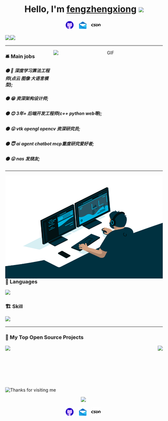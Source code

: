 <div align="center">
   <!-- 
     [1] 修改为你自己的名字 
   -->
   <h1>Hello, I'm <a href="https://github.com/fengzhengxiong">fengzhengxiong</a> <img src="https://media.giphy.com/media/hvRJCLFzcasrR4ia7z/giphy.gif" width="25px"> </h1>
<p align='center'>
    <!-- 
      确保你的仓库里有 ./icons/github.gif 这个文件，或者使用绝对路径
    -->
    <a href="https://github.com/fengzhengxiong"><img height="30" src="./icons/github.gif?raw=true"></a>  
    <!-- 
      [2] 修改为你自己的邮箱地址 
    -->
    <a href="1220597071@qq.com"><img height="30" src="./icons/email.gif?raw=true"></a>  
    <!-- 
      [3] 如果你有CSDN，修改为你的主页链接，如果没有可以删除这一行
    -->
    <a href="https://blog.csdn.net/weixin_44709991"><img height="30" src="./icons/csdn.png?raw=true"></a>  
 </p>

 <!-- 
   这里的 username=guojin-yan 已经全部替换为你的用户名 fengzhengxiong 
 -->
 <div align=left><span><img src="https://github-readme-stats.vercel.app/api?username=fengzhengxiong&show_icons=true&theme=tokyonight" height=180/></span><span><img src="https://github-readme-stats.vercel.app/api/top-langs/?username=fengzhengxiong&layout=compact&theme=tokyonight" height=180/></span></div>

----

<!-- 
  [4] 如果你有CSDN且想用这个卡片，请把 id=Grape_yan 修改为你的CSDN用户名
  如果你不用CSDN，可以直接删除下面这行 img 标签
-->
<img align="right" alt="GIF" src="https://stats.justsong.cn/api/csdn?id=weixin_44709991&theme=dark" width="350" height="180" />



<div align="left">
    <h3>🛎️ Main jobs</h3>
    <!-- 
      [5] 把这里的内容修改成你自己的主要工作或兴趣方向
    -->
    <h5>⚫  🤗 深度学习算法工程师(点云 图像 大语言模型);</h5>
    <h5>⚫  😁 资深架构设计师;</h5>
    <h5>⚫  😊 3年+ 后端开发工程师(c++ python web等);</h5>
    <h5>⚫  😛 vtk opengl opencv 资深研究员;</h5>
    <h5>⚫  😇 ai agent chatbot mcp重度研究爱好者;</h5>
    <h5>⚫  😛 nas 发烧友;</h5>

----

<!-- 
  [6] 重要：这个动图需要你自己上传到你的仓库中。
  创建一个名为 fengzhengxiong 的公开仓库，把你的动图（比如命名为 code.gif）放进去，
  然后把下面的 src 链接替换成你自己的图片链接。
  例如: https://github.com/fengzhengxiong/fengzhengxiong/blob/main/image/code.gif?raw=true
-->
<img align="right" alt="GIF" src="./image/code.gif?raw=true" width="520" height="330" />

 

### 🌅 Languages  
<!-- 
  [7] 修改成你熟悉的编程语言，图标名称可以在 https://skillicons.dev/ 查找
-->
<p align='left'><a><img height="45" src="https://skillicons.dev/icons?i=java,go,python,html,css,js&perline=6"></a>  </p>

### 🏗️ Skill
<!-- 
  [8] 修改成你掌握的技能/工具，图标名称可以在 https://skillicons.dev/ 查找
-->
<p align='left'><a><img height="160" src="https://skillicons.dev/icons?i=spring,mysql,redis,docker,kubernetes,git,idea,vscode,linux,pytorch&perline=5"></a>  </p>

----

### 📘 My Top Open Source Projects

<!-- 
  [9] 重要：这里需要展示你自己的项目。
  你需要修改两处：
  1. href="..."  -> 链接到你的项目地址
  2. src="...&repo=[你的项目名]" -> 卡片图片指向你的项目
  
  下面我为你保留了格式，但你需要替换成你自己的项目信息。
  如果没有那么多项目，可以删除多余的 <div> 块。
-->
<div width="100%" align="center">
  <a align="left" href="https://github.com/fengzhengxiong/agent_test" title="agent_test"><img align="left" height="115" src="https://github-readme-stats.vercel.app/api/pin/?username=fengzhengxiong&repo=agent_test&theme=react&border_color=61dafb&border_radius=10"></a>
  <a align="right"  href="https://github.com/fengzhengxiong/rag_system" title="rag_system"><img align="right" height="115" src="https://github-readme-stats.vercel.app/api/pin/?username=fengzhengxiong&repo=rag_system&theme=react&border_color=61dafb&border_radius=10"></a>
</div>

<br><br><br><br><br><br><br> <!-- 用于解决布局重叠问题 -->


<img height="120" alt="Thanks for visiting me" width="100%" src="https://raw.githubusercontent.com/BrunnerLivio/brunnerlivio/master/images/marquee.svg" />

<!-- 
  访客计数器已经帮你修改为你的用户名 fengzhengxiong
-->
<p align='center'><a><img src="https://profile-counter.glitch.me/fengzhengxiong/count.svg"></a>  </p>


<!-- 
  [10] 底部的联系方式，请按需修改或删除。
  如果你想放QQ和微信的二维码图片，也需要像第[6]点一样，先上传到你的仓库，再在这里引用链接。
-->
<p align='center'>
    <a href="https://github.com/fengzhengxiong"><img height="30" src="./icons/github.gif?raw=true"></a>  
    <a href="1220597071@qq.com"><img height="30" src="./icons/email.gif?raw=true"></a>  
    <a href="https://blog.csdn.net/weixin_44709991"><img height="30" src="./icons/csdn.png?raw=true"></a>  
    <!-- <a href="[你的QQ二维码图片链接]"><img height="30" src="./icons/qq.png?raw=true"></a>   -->
    <!-- <a href="[你的微信二维码图片链接]"><img height="30" src="./icons/wechat.png"></a>   -->
 </p>
